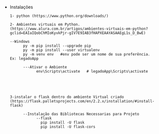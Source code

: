 * Instalações 

      1- python (https://www.python.org/downloads/)

      2- Ambientes virtuais em Python. (https://www.alura.com.br/artigos/ambientes-virtuais-em-python?gclid=EAIaIQobChMIoKyvkPjr-gIV7E9IAB3fHAPXEAAYASAAEgL1s_D_BwE)
      
      --Windows
            py -m pip install --upgrade pip
            py -m pip install --user virtualenv
            py -m venv env   #env pode ser um nome de sua preferência. Ex: legadoApp
            
            ---Ativar o Ambiente
                  env\Scripts\activate   # legadoApp\Scripts\activate
                  
            
            
            

      3-instalar o flask dentro do ambiente Virtual criado (https://flask.palletsprojects.com/en/2.2.x/installation/#install-flask)
      
            --Instalação das Bibliotecas Necessarias para Projeto
                  --flask 
                    pip install -U flask
                    pip install -U flask-cors    
            
      

